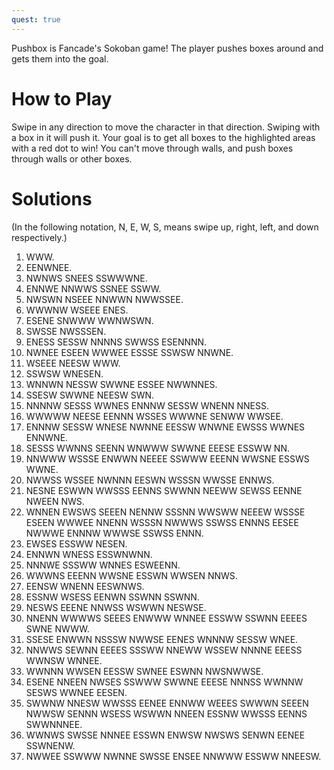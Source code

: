 ```yaml
---
quest: true
---
```


Pushbox is Fancade's Sokoban game! The player pushes boxes around and gets them into the goal.

# How to Play

Swipe in any direction to move the character in that direction. Swiping with a box in it will push it. Your goal is to get all boxes to the highlighted areas with a red dot to win! You can't move through walls, and push boxes through walls or other boxes.

# Solutions

(In the following notation, N, E, W, S, means swipe up, right, left, and down respectively.)

1. WWW.
2. EENWNEE.
3. NWNWS SNEES SSWWWNE.
4. ENNWE NNWWS SSNEE SSWW.
5. NWSWN NSEEE NNWWN NWWSSEE.
6. WWWNW WSEEE ENES.
7. ESENE SNWWW WWNWSWN.
8. SWSSE NWSSSEN.
9. ENESS SESSW NNNNS SWWSS ESENNNN.
10. NWNEE ESEEN WWWEE ESSSE SSWSW NNWNE.
11. WSEEE NEESW WWW.
12. SSWSW WNESEN.
13. WNNWN NESSW SWWNE ESSEE NWWNNES.
14. SSESW SWWNE NEESW SWN.
15. NNNNW SESSS WWNES ENNNW SESSW WNENN NNESS.
16. WWWWW NEESE EENNN WSSES WWWNE SENWW WWSEE.
17. ENNNW SESSW WNESE NWNNE EESSW WNWNE EWSSS WWNES ENNWNE.
18. SESSS WWNNS SEENN WNWWW SWWNE EEESE ESSWW NN.
19. NNWWW WSSSE ENWWN NEEEE SSWWW EEENN WWSNE ESSWS WWNE.
20. NWWSS WSSEE NWNNN EESWN WSSSN WWSSE ENNWS.
21. NESNE ESWWN WWSSS EENNS SWWNN NEEWW SEWSS EENNE NWEEN NWS.
22. WNNEN EWSWS SEEEN NENNW SSSNN WWSWW NEEEW WSSSE ESEEN WWWEE NNENN WSSSN NWWWS SSWSS ENNNS EESEE NWWWE ENNNW WWWSE SSWSS ENNN.
23. EWSES ESSWW NESEN.
24. ENNWN WNESS ESSWNWNN.
25. NNNWE SSSWW WNNES ESWEENN.
26. WWWNS EEENN WWSNE ESSWN WWSEN NNWS.
27. EENSW WNENN EESWNWS.
28. ESSNW WSESS EENWN SSWNN SSWNN.
29. NESWS EEENE NNWSS WSWWN NESWSE.
30. NNENN WWWWS SEEES ENWWW WNNEE ESSWW SSWNN EEEES SWNE NWWW.
31. SSESE ENWWN NSSSW NWWSE EENES WNNNW SESSW WNEE.
32. NNWWS SEWNN EEEES SSSWW NNEWW WSSEW NNNNE EEESS WWNSW WNNEE.
33. WWNNN WWSEN EESSW SWNEE ESWNN NWSNWWSE.
34. ESENE NNEEN NWSES SSWWW SWWNE EEESE NNNSS WWNNW SESWS WWNEE EESEN.
35. SWWNW NNESW WWSSS EENEE ENNWW WEEES SWWWN SEEEN NWWSW SENNN WSESS WSWWN NNEEN ESSNW WWSSS EENNS SWWNNNEE.
36. WWNWS SWSSE NNNEE ESSWN ENWSW NWSWS SENWN EENEE SSWNENW.
37. NWWEE SSWWW NWNNE SWSSE ENSEE NNWWW ESSWW NNEESW.